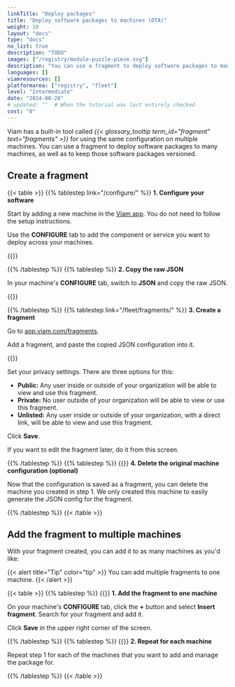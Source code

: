 ```yaml
---
linkTitle: "Deploy packages"
title: "Deploy software packages to machines (OTA)"
weight: 10
layout: "docs"
type: "docs"
no_list: true
description: "TODO"
images: ["/registry/module-puzzle-piece.svg"]
description: "You can use a fragment to deploy software packages to many machines, as well as to keep those software packages versioned."
languages: []
viamresources: []
platformarea: ["registry", "fleet"]
level: "Intermediate"
date: "2024-08-28"
# updated: ""  # When the tutorial was last entirely checked
cost: "0"
---
```


Viam has a built-in tool called _{{< glossary_tooltip term_id="fragment" text="fragments" >}}_ for using the same configuration on multiple machines.
You can use a fragment to deploy software packages to many machines, as well as to keep those software packages versioned.

## Create a fragment

{{< table >}}
{{% tablestep link="/configure/" %}}
**1. Configure your software**

Start by adding a new machine in the [Viam app](https://app.viam.com).
You do not need to follow the setup instructions.

Use the **CONFIGURE** tab to add the component or service you want to deploy across your machines.

{{<imgproc src="/how-tos/deploy-packages/add-package.png" resize="800x" class="fill aligncenter" style="width: 400px" declaredimensions=true alt="Configuration builder UI">}}

{{% /tablestep %}}
{{% tablestep %}}
**2. Copy the raw JSON**

In your machine's **CONFIGURE** tab, switch to **JSON** and copy the raw JSON.

{{<imgproc src="/how-tos/deploy-packages/json-config.png" resize="800x" class="fill aligncenter" style="width: 600px" declaredimensions=true alt="Configuration builder UI">}}

{{% /tablestep %}}
{{% tablestep link="/fleet/fragments/" %}}
**3. Create a fragment**

Go to [app.viam.com/fragments](https://app.viam.com/fragments).

Add a fragment, and paste the copied JSON configuration into it.

{{<imgproc src="/how-tos/deploy-packages/fragment.png" resize="1000x" alt="Configuration builder UI">}}

Set your privacy settings.
There are three options for this:

- **Public:** Any user inside or outside of your organization will be able to view and use this fragment.
- **Private:** No user outside of your organization will be able to view or use this fragment.
- **Unlisted:** Any user inside or outside of your organization, with a direct link, will be able to view and use this fragment.

Click **Save**.

If you want to edit the fragment later, do it from this screen.

{{% /tablestep %}}
{{% tablestep %}}
{{<imgproc src="/how-tos/one-to-many/delete.png" class="fill alignleft" resize="500x" style="width: 200px" declaredimensions=true alt="Delete">}}
**4. Delete the original machine configuration (optional)**

Now that the configuration is saved as a fragment, you can delete the machine you created in step 1.
We only created this machine to easily generate the JSON config for the fragment.

{{% /tablestep %}}
{{< /table >}}

## Add the fragment to multiple machines

With your fragment created, you can add it to as many machines as you'd like:

{{< alert title="Tip" color="tip" >}}
You can add multiple fragments to one machine.
{{< /alert >}}

{{< table >}}
{{% tablestep %}}
{{<imgproc src="/how-tos/deploy-packages/insert.png" resize="800x" class="fill alignleft imgzoom" style="width: 250px" declaredimensions=true alt="Add fragment">}}
**1. Add the fragment to one machine**

On your machine's **CONFIGURE** tab, click the **+** button and select **Insert fragment**.
Search for your fragment and add it.

Click **Save** in the upper right corner of the screen.

{{% /tablestep %}}
{{% tablestep %}}
{{<imgproc src="/how-tos/one-to-many/repeat.svg" class="fill alignleft" style="width: 120px"  declaredimensions=true alt="Repeat">}}
**2. Repeat for each machine**

Repeat step 1 for each of the machines that you want to add and manage the package for.

{{% /tablestep %}}
{{< /table >}}
